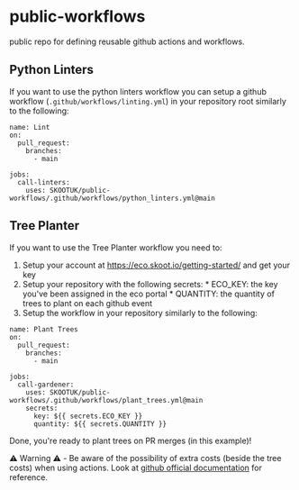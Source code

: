 # public-workflows

public repo for defining reusable github actions and workflows.


## Python Linters

If you want to use the python linters workflow you can setup a github workflow (`.github/workflows/linting.yml`) in your repository root similarly to the following:

```
name: Lint
on:
  pull_request:
    branches:
      - main

jobs:
  call-linters:
    uses: SKOOTUK/public-workflows/.github/workflows/python_linters.yml@main
```

## Tree Planter

If you want to use the Tree Planter workflow you need to:
  1. Setup your account at https://eco.skoot.io/getting-started/ and get your key
  2. Setup your repository with the following secrets:
    * ECO_KEY: the key you've been assigned in the eco portal
    * QUANTITY: the quantity of trees to plant on each github event
  3. Setup the workflow in your repository similarly to the following:
  ```
  name: Plant Trees
  on:
    pull_request:
      branches:
        - main

  jobs:
    call-gardener:
      uses: SKOOTUK/public-workflows/.github/workflows/plant_trees.yml@main
      secrets:
        key: ${{ secrets.ECO_KEY }}
        quantity: ${{ secrets.QUANTITY }}
  ```
Done, you're ready to plant trees on PR merges (in this example)!

:warning: Warning :warning: - Be aware of the possibility of extra costs (beside the tree costs) when using actions. Look at [github official documentation](https://docs.github.com/en/billing/managing-billing-for-github-actions/about-billing-for-github-actions) for reference.